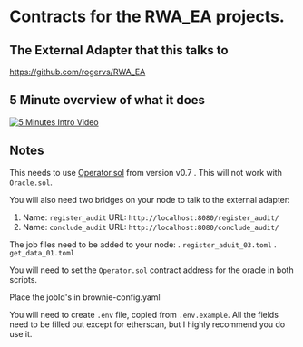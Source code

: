 # Contracts for the RWA_EA projects.

## The External Adapter that this talks to
https://github.com/rogervs/RWA_EA

## 5 Minute overview of what it does
[![5 Minutes Intro Video](https://img.youtube.com/vi/VxIKy8hyWeo/0.jpg)](https://www.youtube.com/watch?v=VxIKy8hyWeo)


## Notes 
This needs to use [Operator.sol](https://github.com/smartcontractkit/chainlink/blob/develop/contracts/src/v0.7/Operator.sol) from version v0.7 . This will not work with `Oracle.sol`.

You will also need two bridges on your node to talk to the external adapter:
1. Name: `register_audit` URL: `http://localhost:8080/register_audit/`
2. Name: `conclude_audit` URL: `http://localhost:8080/conclude_audit/`

The job files need to be added to your node:
. `register_aduit_03.toml`
. `get_data_01.toml`

You will need to set the `Operator.sol` contract address for the oracle in both scripts.

Place the jobId's in brownie-config.yaml

You will need to create `.env` file, copied from `.env.example`. All the fields need to be filled out except for etherscan, but I highly recommend you do use it.
